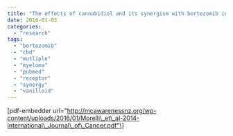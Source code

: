 ```yaml
---
title: "The effects of cannabidiol and its synergism with bortezomib in multiple myeloma cell lines. A role for transient receptor potential vanilloid type-2."
date: 2016-01-03
categories: 
  - "research"
tags: 
  - "bortezomib"
  - "cbd"
  - "mutliple"
  - "myeloma"
  - "pubmed"
  - "receptor"
  - "synergy"
  - "vanilloid"
---
```


\[pdf-embedder url="http://mcawarenessnz.org/wp-content/uploads/2016/01/Morelli\_et\_al-2014-International\_Journal\_of\_Cancer.pdf"\]
